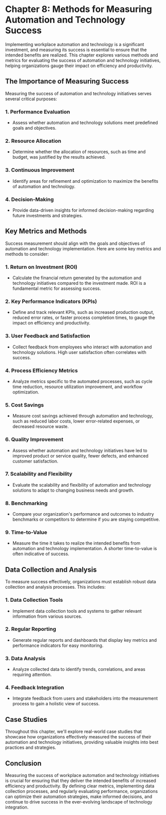 Chapter 8: Methods for Measuring Automation and Technology Success
==================================================================

Implementing workplace automation and technology is a significant investment, and measuring its success is essential to ensure that the intended benefits are realized. This chapter explores various methods and metrics for evaluating the success of automation and technology initiatives, helping organizations gauge their impact on efficiency and productivity.

The Importance of Measuring Success
-----------------------------------

Measuring the success of automation and technology initiatives serves several critical purposes:

### 1. **Performance Evaluation**

* Assess whether automation and technology solutions meet predefined goals and objectives.

### 2. **Resource Allocation**

* Determine whether the allocation of resources, such as time and budget, was justified by the results achieved.

### 3. **Continuous Improvement**

* Identify areas for refinement and optimization to maximize the benefits of automation and technology.

### 4. **Decision-Making**

* Provide data-driven insights for informed decision-making regarding future investments and strategies.

Key Metrics and Methods
-----------------------

Success measurement should align with the goals and objectives of automation and technology implementation. Here are some key metrics and methods to consider:

### 1. **Return on Investment (ROI)**

* Calculate the financial return generated by the automation and technology initiatives compared to the investment made. ROI is a fundamental metric for assessing success.

### 2. **Key Performance Indicators (KPIs)**

* Define and track relevant KPIs, such as increased production output, reduced error rates, or faster process completion times, to gauge the impact on efficiency and productivity.

### 3. **User Feedback and Satisfaction**

* Collect feedback from employees who interact with automation and technology solutions. High user satisfaction often correlates with success.

### 4. **Process Efficiency Metrics**

* Analyze metrics specific to the automated processes, such as cycle time reduction, resource utilization improvement, and workflow optimization.

### 5. **Cost Savings**

* Measure cost savings achieved through automation and technology, such as reduced labor costs, lower error-related expenses, or decreased resource waste.

### 6. **Quality Improvement**

* Assess whether automation and technology initiatives have led to improved product or service quality, fewer defects, and enhanced customer satisfaction.

### 7. **Scalability and Flexibility**

* Evaluate the scalability and flexibility of automation and technology solutions to adapt to changing business needs and growth.

### 8. **Benchmarking**

* Compare your organization's performance and outcomes to industry benchmarks or competitors to determine if you are staying competitive.

### 9. **Time-to-Value**

* Measure the time it takes to realize the intended benefits from automation and technology implementation. A shorter time-to-value is often indicative of success.

Data Collection and Analysis
----------------------------

To measure success effectively, organizations must establish robust data collection and analysis processes. This includes:

### 1. **Data Collection Tools**

* Implement data collection tools and systems to gather relevant information from various sources.

### 2. **Regular Reporting**

* Generate regular reports and dashboards that display key metrics and performance indicators for easy monitoring.

### 3. **Data Analysis**

* Analyze collected data to identify trends, correlations, and areas requiring attention.

### 4. **Feedback Integration**

* Integrate feedback from users and stakeholders into the measurement process to gain a holistic view of success.

Case Studies
------------

Throughout this chapter, we'll explore real-world case studies that showcase how organizations effectively measured the success of their automation and technology initiatives, providing valuable insights into best practices and strategies.

Conclusion
----------

Measuring the success of workplace automation and technology initiatives is crucial for ensuring that they deliver the intended benefits of increased efficiency and productivity. By defining clear metrics, implementing data collection processes, and regularly evaluating performance, organizations can optimize their automation strategies, make informed decisions, and continue to drive success in the ever-evolving landscape of technology integration.
